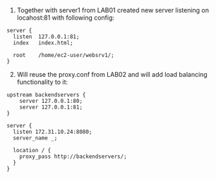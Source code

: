 1. Together with server1 from LAB01 created new server listening on locahost:81 with following config:
```
server {
  listen  127.0.0.1:81;
  index   index.html;
  
  root    /home/ec2-user/websrv1/;
}
```
2. Will reuse the proxy.conf from LAB02 and will add load balancing functionality to it:
```
upstream backendservers {
	server 127.0.0.1:80;
	server 127.0.0.1:81;
}

server {
  listen 172.31.10.24:8080;
  server_name _;
  
  location / {
    proxy_pass http://backendservers/;
  }
}
```
